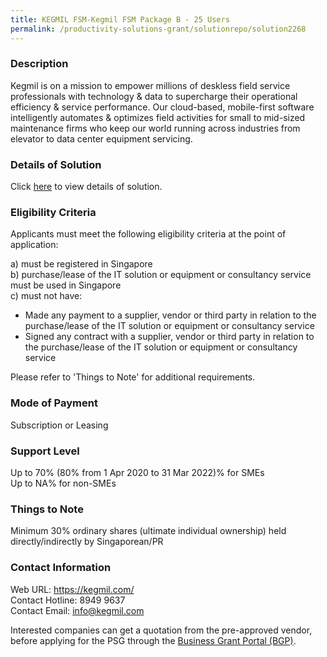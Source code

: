 ```yaml
---
title: KEGMIL FSM-Kegmil FSM Package B - 25 Users
permalink: /productivity-solutions-grant/solutionrepo/solution2268
---
```


### Description

Kegmil is on a mission to empower millions of deskless field service professionals with technology & data to supercharge their operational efficiency & service performance. Our cloud-based, mobile-first software intelligently automates & optimizes field activities for small to mid-sized maintenance firms who keep our world running across industries from elevator to data center equipment servicing.

### Details of Solution

Click <a href='https://www.gobusiness.gov.sg/images/psg/FTV_Labs_20200793_Desensitised_Annex_3_Part_2.pdf' target='_blank' rel='noopener'>here</a> to view details of solution.

### Eligibility Criteria

Applicants must meet the following eligibility criteria at the point of application:

a) must be registered in Singapore <br>
b) purchase/lease of the IT solution or equipment or consultancy service must be used in Singapore <br>
c) must not have:
- Made any payment to a supplier, vendor or third party in relation to the purchase/lease of the IT solution or equipment or consultancy service
- Signed any contract with a supplier, vendor or third party in relation to the purchase/lease of the IT solution or equipment or consultancy service

Please refer to 'Things to Note' for additional requirements.

### Mode of Payment
Subscription or Leasing

### Support Level
Up to 70% (80% from 1 Apr 2020 to 31 Mar 2022)% for SMEs <br>
Up to NA% for non-SMEs

### Things to Note
Minimum 30% ordinary shares (ultimate individual ownership) held directly/indirectly by Singaporean/PR

### Contact Information
Web URL: https://kegmil.com/ <br>Contact Hotline: 8949 9637<br>Contact Email: info@kegmil.com <br>

Interested companies can get a quotation from the pre-approved vendor, before applying for the PSG through the <a target='_blank' rel='noopener' href='https://www.businessgrants.gov.sg/'>Business Grant Portal (BGP)</a>.
